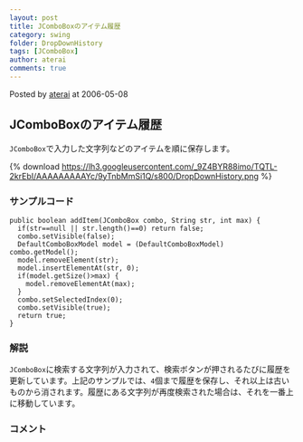 ```yaml
---
layout: post
title: JComboBoxのアイテム履歴
category: swing
folder: DropDownHistory
tags: [JComboBox]
author: aterai
comments: true
---
```


Posted by [aterai](http://terai.xrea.jp/aterai.html) at 2006-05-08

## JComboBoxのアイテム履歴
`JComboBox`で入力した文字列などのアイテムを順に保存します。

{% download https://lh3.googleusercontent.com/_9Z4BYR88imo/TQTL-2krEbI/AAAAAAAAAYc/9yTnbMmSi1Q/s800/DropDownHistory.png %}

### サンプルコード
<pre class="prettyprint"><code>public boolean addItem(JComboBox combo, String str, int max) {
  if(str==null || str.length()==0) return false;
  combo.setVisible(false);
  DefaultComboBoxModel model = (DefaultComboBoxModel) combo.getModel();
  model.removeElement(str);
  model.insertElementAt(str, 0);
  if(model.getSize()&gt;max) {
    model.removeElementAt(max);
  }
  combo.setSelectedIndex(0);
  combo.setVisible(true);
  return true;
}
</code></pre>

### 解説
`JComboBox`に検索する文字列が入力されて、検索ボタンが押されるたびに履歴を更新しています。上記のサンプルでは、`4`個まで履歴を保存し、それ以上は古いものから消されます。履歴にある文字列が再度検索された場合は、それを一番上に移動しています。

### コメント
